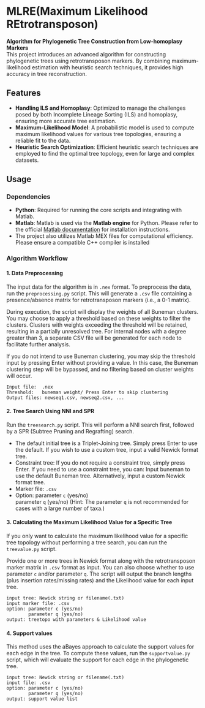 # MLRE(Maximum Likelihood REtrotransposon)

**Algorithm for Phylogenetic Tree Construction from Low-homoplasy Markers**  
This project introduces an advanced algorithm for constructing phylogenetic trees using retrotransposon markers. By combining maximum-likelihood estimation with heuristic search techniques, it provides high accuracy in tree reconstruction.


## Features

- **Handling ILS and Homoplasy**: Optimized to manage the challenges posed by both Incomplete Lineage Sorting (ILS) and homoplasy, ensuring more accurate tree estimation.  
- **Maximum-Likelihood Model**: A probabilistic model is used to compute maximum likelihood values for various tree topologies, ensuring a reliable fit to the data.
- **Heuristic Search Optimization**: Efficient heuristic search techniques are employed to find the optimal tree topology, even for large and complex datasets.

## Usage

### Dependencies
- **Python**: Required for running the core scripts and integrating with Matlab.
- **Matlab**: Matlab is used via the **Matlab engine** for Python. Please refer to the official [Matlab documentation](https://www.mathworks.com/help/matlab/matlab-engine-for-python.html) for installation instructions.
- The project also utilizes Matlab MEX files for computational efficiency. Please ensure a compatible C++ compiler is installed

### Algorithm Workflow


#### 1. Data Preprocessing

The input data for the algorithm is in `.nex` format. To preprocess the data, run the `preprocessing.py` script. This will generate a `.csv` file containing a presence/absence matrix for retrotransposon markers (i.e., a 0-1 matrix).

During execution, the script will display the weights of all Buneman clusters. You may choose to apply a threshold based on these weights to filter the clusters. Clusters with weights exceeding the threshold will be retained, resulting in a partially unresolved tree. For internal nodes with a degree greater than 3, a separate CSV file will be generated for each node to facilitate further analysis.

If you do not intend to use Buneman clustering, you may skip the threshold input by pressing Enter without providing a value. In this case, the Buneman clustering step will be bypassed, and no filtering based on cluster weights will occur.

```
Input file:  .nex  
Threshold:   buneman weight/ Press Enter to skip clustering
Output files: newseq1.csv, newseq2.csv, ...
```


#### 2. Tree Search Using NNI and SPR

Run the `treesearch.py` script. This will perform a NNI search first, followed by a SPR (Subtree Pruning and Regrafting) search. 

- The default initial tree is a Triplet-Joining tree. Simply press Enter to use the default. If you wish to use a custom tree, input a valid Newick format tree.
- Constraint tree:
   If you do not require a constraint tree, simply press Enter.
   If you need to use a constraint tree, you can: Input buneman to use the default Buneman tree. Alternatively, input a custom Newick format tree.
- Marker file: `.csv`  
- Option:
  parameter `c` (yes/no)  
  parameter `q` (yes/no) (Hint: The parameter `q` is not recommended for cases with a large number of taxa.)
  


#### 3. Calculating the Maximum Likelihood Value for a Specific Tree

If you only want to calculate the maximum likelihood value for a specific tree topology without performing a tree search, you can run the `treevalue.py` script. 

Provide one or more trees in Newick format along with the retrotransposon marker matrix in `.csv` format as input. You can also choose whether to use parameter `c` and/or parameter `q`. The script will output the branch lengths (plus insertion rates/missing rates) and the Likelihood value for each input tree.

```
input tree: Newick string or filename(.txt)
input marker file: .csv 
option: parameter c (yes/no)  
        parameter q (yes/no)     
output: treetopo with parameters & Likelihood value
```


#### 4. Support values
This method uses the aBayes approach to calculate the support values for each edge in the tree. To compute these values, run the `supportvalue.py` script, which will evaluate the support for each edge in the phylogenetic tree.
```
input tree: Newick string or filename(.txt)
input file: .csv
option: parameter c (yes/no)
        parameter q (yes/no)
output: support value list
```



